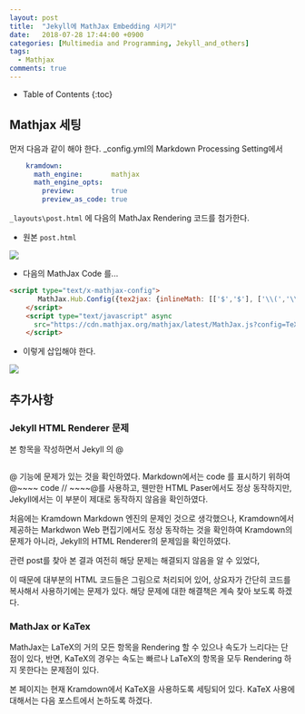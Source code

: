 ```yaml
---
layout: post
title:  "Jekyll에 MathJax Embedding 시키기"
date:   2018-07-28 17:44:00 +0900
categories: [Multimedia and Programming, Jekyll_and_others]
tags:
  - Mathjax
comments: true
---
```


* Table of Contents
{:toc}


## Mathjax 세팅

먼저 다음과 같이 해야 한다. \_config.yml의 Markdown Processing Setting에서
~~~~ yml
    kramdown:
      math_engine:       mathjax
      math_engine_opts:
        preview:         true
        preview_as_code: true
~~~~


`_layouts\post.html` 에 다음의 MathJax Rendering 코드를 첨가한다.

- 원본 `post.html`

![](http://jnwhome.iptime.org/redmine/attachments/download/807/picture839-1.png)

- 다음의 MathJax Code 를...

~~~~ html  
<script type="text/x-mathjax-config">
       MathJax.Hub.Config({tex2jax: {inlineMath: [['$','$'], ['\\(','\\)']]}});
    </script>
    <script type="text/javascript" async
      src="https://cdn.mathjax.org/mathjax/latest/MathJax.js?config=TeX-MML-AM_CHTML">
    </script>
~~~~

- 이렇게 삽입해야 한다.

![](http://jnwhome.iptime.org/redmine/attachments/download/808/picture632-1.png)

## 추가사항
### Jekyll HTML Renderer 문제
본 항목을 작성하면서 Jekyll 의 @<pre></pre>@ 기능에 문제가 있는 것을 확인하였다.
Markdown에서는 code 를 표시하기 위하여 @~~~~ code // ~~~~@를 사용하고, 웬만한 HTML Paser에서도 정상 동작하지만, Jekyll에서는 이 부분이 제대로 동작하지 않음을 확인하였다.

처음에는 Kramdown Markdown 엔진의 문제인 것으로 생각했으나, Kramdown에서 제공하는 Markdwon Web 편집기에서도 정상 동작하는 것을 확인하여 Kramdown의 문제가 아니라, Jekyll의 HTML Renderer의 문제임을 확인하였다.

관련 post를 찾아 본 결과 여전히 해당 문제는 해결되지 않음을 알 수 있었다,

이 때문에 대부분의 HTML 코드들은 그림으로 처리되어 있어, 상요자가 간단히 코드를 복사해서 사용하기에는 문제가 있다. 해당 문제에 대한 해결책은 계속 찾아 보도록 하겠다.

### MathJax or KaTex

MathJax는 LaTeX의 거의 모든 항목을 Rendering 할 수 있으나 속도가 느리다는 단점이 있다, 반면, KaTeX의 경우는 속도는 빠르나 LaTeX의 항목을 모두 Rendering 하지 못한다는 문제점이 있다.

본 페이지는 현재 Kramdown에서 KaTeX을 사용하도록 세팅되어 있다.
KaTeX 사용에 대해서는 다음 포스트에서 논하도록 하겠다.


